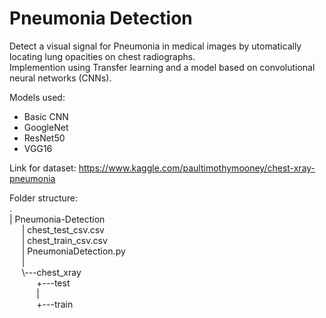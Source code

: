# Pneumonia Detection

Detect a visual signal for Pneumonia in medical images by utomatically locating lung opacities on chest radiographs.  
Implemention using Transfer learning and a model based on convolutional neural networks (CNNs).

Models used:
* Basic CNN
* GoogleNet
* ResNet50
* VGG16

Link for dataset: https://www.kaggle.com/paultimothymooney/chest-xray-pneumonia  
  
Folder structure:  
.  
|   Pneumonia-Detection  
&nbsp;&nbsp;&nbsp;&nbsp; | chest_test_csv.csv  
&nbsp;&nbsp;&nbsp;&nbsp; | chest_train_csv.csv  
&nbsp;&nbsp;&nbsp;&nbsp; | PneumoniaDetection.py  
&nbsp;&nbsp;&nbsp;&nbsp; |  
&nbsp;&nbsp;&nbsp;&nbsp; \\---chest_xray  
&nbsp;&nbsp;&nbsp;&nbsp;&nbsp;&nbsp;&nbsp;&nbsp;&nbsp;&nbsp; +---test  
&nbsp;&nbsp;&nbsp;&nbsp;&nbsp;&nbsp;&nbsp;&nbsp;&nbsp;&nbsp; |  
&nbsp;&nbsp;&nbsp;&nbsp;&nbsp;&nbsp;&nbsp;&nbsp;&nbsp;&nbsp; +---train  
